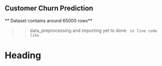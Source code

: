 ## Customer Churn Prediction
** Dataset contains around 65000 rows**
>> data_preprocessing and importing yet to done
` in line code like`
# Heading